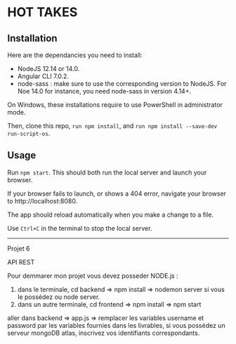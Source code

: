 # HOT TAKES #

## Installation ##

Here are the dependancies you need to install:
- NodeJS 12.14 or 14.0.
- Angular CLI 7.0.2.
- node-sass : make sure to use the corresponding version to NodeJS. For Noe 14.0 for instance, you need node-sass in version 4.14+.

On Windows, these installations require to use PowerShell in administrator mode.

Then, clone this repo, `run npm install`, and `run npm install --save-dev run-script-os`.


## Usage ##

Run `npm start`. This should both run the local server and launch your browser.

If your browser fails to launch, or shows a 404 error, navigate your browser to http://localhost:8080.

The app should reload automatically when you make a change to a file.

Use `Ctrl+C` in the terminal to stop the local server.




----------------------------------------------------------------

Projet 6

API REST

Pour demmarer mon projet vous devez posseder NODE.js :

1. dans le terminale, cd backend => npm install => nodemon server si vous le possédez ou node server.
2. dans un autre terminale, cd frontend => npm install => npm start

 aller dans backend => app.js => remplacer les variables username et password par les variables fournies dans les livrables, si vous possédez un serveur mongoDB atlas, inscrivez  vos identifiants correspondants.
